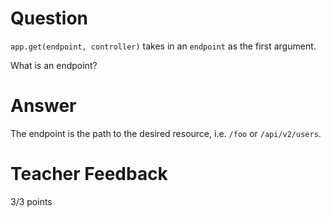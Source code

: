 # Question

`app.get(endpoint, controller)` takes in an `endpoint` as the first argument.

What is an endpoint?

# Answer

The endpoint is the path to the desired resource, i.e. `/foo` or `/api/v2/users`.

# Teacher Feedback

3/3 points